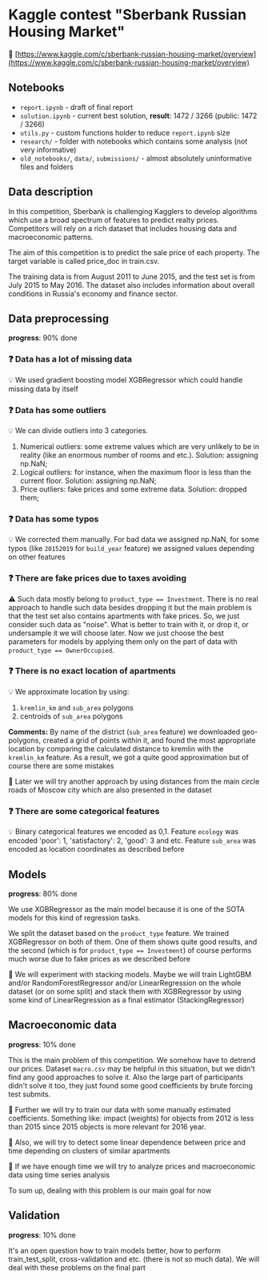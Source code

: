 # Kaggle contest "Sberbank Russian Housing Market"

:link: [https://www.kaggle.com/c/sberbank-russian-housing-market/overview](https://www.kaggle.com/c/sberbank-russian-housing-market/overview)

## Notebooks
* `report.ipynb` - draft of final report
* `solution.ipynb` - current best solution, **result**: 1472 / 3266 (public: 1472 / 3266)
* `utils.py` - custom functions holder to reduce `report.ipynb` size
* `research/` - folder with notebooks which contains some analysis (not very informative)
* `old_notebooks/`, `data/`, `submissions/` - almost absolutely uninformative files and folders

## Data description

In this competition, Sberbank is challenging Kagglers to develop algorithms which use a broad spectrum of features to predict realty prices. Competitors will rely on a rich dataset that includes housing data and macroeconomic patterns. 

The aim of this competition is to predict the sale price of each property. The target variable is called price_doc in train.csv.

The training data is from August 2011 to June 2015, and the test set is from July 2015 to May 2016. The dataset also includes information about overall conditions in Russia's economy and finance sector. 

## Data preprocessing
**progress**: 90% done

### :question: Data has a lot of missing data
:bulb: We used gradient boosting model XGBRegressor which could handle missing data by itself

### :question: Data has some outliers
:bulb: We can divide outliers into 3 categories.

1. Numerical outliers: some extreme values which are very unlikely to be in reality (like an enormous number of rooms and etc.). Solution: assigning np.NaN;
2. Logical outliers: for instance, when the maximum floor is less than the current floor. Solution: assigning np.NaN;
3. Price outliers: fake prices and some extreme data. Solution: dropped them;

### :question: Data has some typos
:bulb: We corrected them manually. For bad data we assigned np.NaN, for some typos (like `20152019` for `build_year` feature) we assigned values depending on other features

### :question: There are fake prices due to taxes avoiding
:warning: Such data mostly belong to `product_type == Investment`. There is no real approach to handle such data besides dropping it but the main problem is that the test set also contains apartments with fake prices. So, we just consider such data as "noise". What is better to train with it, or drop it, or undersample it we will choose later. Now we just choose the best parameters for models by applying them only on the part of data with `product_type == OwnerOccupied`.

### :question: There is no exact location of apartments
:bulb: We approximate location by using:
1. `kremlin_km` and `sub_area` polygons
2. centroids of `sub_area` polygons

**Comments:** By name of the district (`sub_area` feature) we downloaded geo-polygons, created a grid of points within it, and found the most appropriate location by comparing the calculated distance to kremlin with the `kremlin_km` feature. As a result, we got a quite good approximation but of course there are some mistakes

:thought_balloon: Later we will try another approach by using distances from the main circle roads of Moscow city which are also presented in the dataset

### :question: There are some categorical features
:bulb: Binary categorical features we encoded as 0,1. Feature `ecology` was encoded 'poor': 1, 'satisfactory': 2, 'good': 3 and etc. Feature `sub_area` was encoded as location coordinates as described before

## Models
**progress**: 80% done

We use XGBRegressor as the main model because it is one of the SOTA models for this kind of regression tasks.

We split the dataset based on the `product_type` feature. We trained XGBRegressor on both of them. One of them shows quite good results, and the second (which is for `product_type == Investment`) of course performs much worse due to fake prices as we described before

:thought_balloon: We will experiment with stacking models. Maybe we will train LightGBM and/or RandomForestRegressor and/or LinearRegression on the whole dataset (or on some split) and stack them with XGBRegressor by using some kind of LinearRegression as a final estimator (StackingRegressor)

## Macroeconomic data
**progress**: 10% done

This is the main problem of this competition. We somehow have to detrend our prices. Dataset `macro.csv` may be helpful in this situation, but we didn't find any good approaches to solve it. Also the large part of participants didn't solve it too, they just found some good coefficients by brute forcing test submits.

:thought_balloon: Further we will try to train our data with some manually estimated coefficients. Something like: impact (weights) for objects from 2012 is less than 2015 since 2015 objects is more relevant for 2016 year.

:thought_balloon: Also, we will try to detect some linear dependence between price and time depending on clusters of similar apartments

:thought_balloon: If we have enough time we will try to analyze prices and macroeconomic data using time series analysis

To sum up, dealing with this problem is our main goal for now 

## Validation
**progress**: 10% done

It's an open question how to train models better, how to perform train_test_split, cross-validation and etc. (there is not so much data). We will deal with these problems on the final part

